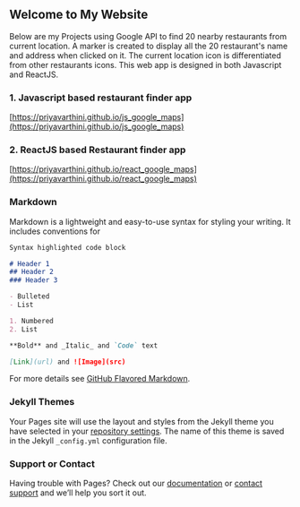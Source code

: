 ## Welcome to My Website

Below are my Projects using Google API to find 20 nearby restaurants from current location. A marker is created to display all the 20 restaurant's name and address when clicked on it. The current location icon is differentiated from other restaurants icons. This web app is designed in both Javascript and ReactJS.

### 1. Javascript based restaurant finder app
[https://priyavarthini.github.io/js_google_maps](https://priyavarthini.github.io/js_google_maps)


### 2. ReactJS based Restaurant finder app
[https://priyavarthini.github.io/react_google_maps](https://priyavarthini.github.io/react_google_maps)






### Markdown

Markdown is a lightweight and easy-to-use syntax for styling your writing. It includes conventions for

```markdown
Syntax highlighted code block

# Header 1
## Header 2
### Header 3

- Bulleted
- List

1. Numbered
2. List

**Bold** and _Italic_ and `Code` text

[Link](url) and ![Image](src)
```

For more details see [GitHub Flavored Markdown](https://guides.github.com/features/mastering-markdown/).

### Jekyll Themes

Your Pages site will use the layout and styles from the Jekyll theme you have selected in your [repository settings](https://github.com/priyavarthini/priyavarthini.github.io/settings). The name of this theme is saved in the Jekyll `_config.yml` configuration file.

### Support or Contact

Having trouble with Pages? Check out our [documentation](https://help.github.com/categories/github-pages-basics/) or [contact support](https://github.com/contact) and we’ll help you sort it out.
